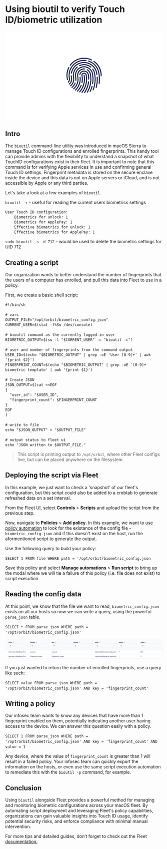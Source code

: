 # Using bioutil to verify Touch ID/biometric utilization

![Apple TouchID](../website/assets/images/articles/bioutil-1600x900@2x.png)

## Intro

The `bioutil` command-line utility was introduced in macOS Sierra to manage Touch ID configurations and enrolled fingerprints. This handy tool can provide admins with the flexibility to understand a snapshot of what TouchID configurations exist in their fleet. It is important to note that this command is for verifying Apple services in use and confirming general Touch ID settings. Fingerprint metadata is stored on the secure enclave inside the device and this data is not on Apple servers or iCloud, and is not accessible by Apple or any third parties.

Let's take a look at a few examples of `bioutil`.

`bioutil -r` - useful for reading the current users biometrics settings

```
User Touch ID configuration:
    Biometrics for unlock: 1
    Biometrics for ApplePay: 1
    Effective biometrics for unlock: 1
    Effective biometrics for ApplePay: 1
```

`sudo bioutil -s -d 712` - would be used to delete the biometric settings for UID 712

## Creating a script

Our organization wants to better understand the number of fingerprints that the users of a computer has enrolled, and pull this data into Fleet to use in a policy.

First, we create a basic shell script:

```
#!/bin/sh

# vars
OUTPUT_FILE="/opt/orbit/biometric_config.json"
CURRENT_USER=$(stat -f%Su /dev/console)

# bioutil command as the currently logged-in user
BIOMETRIC_OUTPUT=$(su -l "$CURRENT_USER" -c "bioutil -c")

# user and number of fingerprints from the command output
USER_ID=$(echo "$BIOMETRIC_OUTPUT" | grep -oE 'User [0-9]+' | awk '{print $2}')
FINGERPRINT_COUNT=$(echo "$BIOMETRIC_OUTPUT" | grep -oE '[0-9]+ biometric template' | awk '{print $1}')

# Create JSON
JSON_OUTPUT=$(cat <<EOF
{
  "user_id": "$USER_ID",
  "fingerprint_count": $FINGERPRINT_COUNT
}
EOF
)

# write to file
echo "$JSON_OUTPUT" > "$OUTPUT_FILE"

# output status to fleet ui
echo "JSON written to $OUTPUT_FILE."

```

> This script is printing output to `/opt/orbit`, where other Fleet configs live, but can be placed anywhere on the filesystem.

## Deploying the script via Fleet

In this example, we just want to check a 'snapshot' of our fleet's configuration, but this script could also be added to a crobtab to generate refreshed data on a set interval.

From the Fleet UI, select **Controls** > **Scripts** and upload the script from the previous step.

Now, navigate to **Policies** > **Add policy**. In this example, we want to use [policy automation](https://fleetdm.com/guides/policy-automation-run-script) to look for the existance of the config file - `biometric_config.json` and if this doesn't exist on the host, run the aformentioned script to generate the output. 

Use the following query to build your policy:

`SELECT 1 FROM file WHERE path = '/opt/orbit/biometric_config.json`

Save this policy and select **Manage automations** > **Run script** to bring up the modal where we will tie a failure of this policy (i.e. file does not exist) to script execution.

## Reading the config data

At this point, we know that the file we want to read, `biometric_config.json` exists on all our hosts so now we can write a query, using the powerful `parse_json` table.

`SELECT * FROM parse_json WHERE path = '/opt/orbit/biometric_config.json'`

![bioutil example query](../website/assets/images/articles/bioutil-command-1459x192@2x.png)

If you just wanted to return the number of enrolled fingerprints, use a query like such:

`SELECT value FROM parse_json WHERE path = '/opt/orbit/biometric_config.json' AND key = 'fingerprint_count'`

## Writing a policy

Our infosec team wants to know any devices that have more than 1 fingerprint enabled on them, potentially indicating another user having access to the device. We can answer this question easily with a policy.

`SELECT 1 FROM parse_json WHERE path = '/opt/orbit/biometric_config.json' AND key = 'fingerprint_count' AND value = 1`

Any device, where the value of `fingerprint_count` is greater than 1 will result in a failed policy. Your infosec team can quickly export the information on the hosts, or even use the same script execution automation to remediate this with the `bioutil -p` command, for example.

## Conclusion

Using `bioutil` alongside Fleet provides a powerful method for managing and monitoring biometric configurations across your macOS fleet. By automating script deployment and leveraging Fleet's policy capabilities, organizations can gain valuable insights into Touch ID usage, identify potential security risks, and enforce compliance with minimal manual intervention.

For more tips and detailed guides, don’t forget to check out the Fleet 
[documentation.](https://fleetdm.com/docs/get-started/why-fleet)

<meta name="articleTitle" value="Using bioutil to verify Touch ID/biometric utilization">
<meta name="authorFullName" value="Harrison Ravazzolo">
<meta name="authorGitHubUsername" value="harrisonravazzolo">
<meta name="category" value="guides">
<meta name="publishedOn" value="2024-12-29">
<meta name="description" value="Streamline Biometric Security with bioutil and Fleet">
<meta name="articleImageUrl" value="../website/assets/images/articles/bioutil-1600x900@2x.png">
